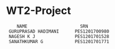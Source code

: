 # WT2-Project
        NAME                    SRN
     GURUPRASAD HADIMANI      PES1201700980
     NAGESH K J               PES1201701528
     SANATHKUMAR G            PES1201701771
